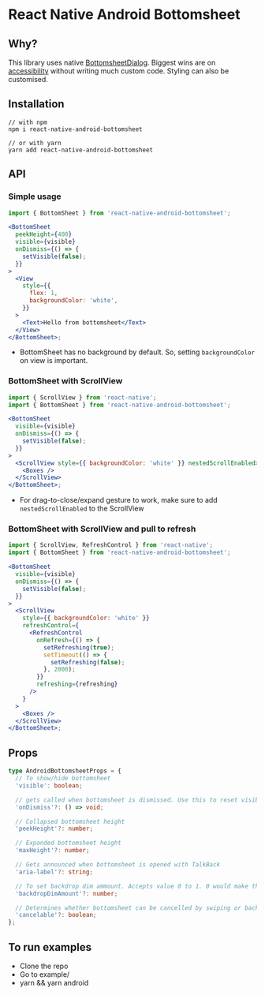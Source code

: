 # React Native Android Bottomsheet

## Why?

This library uses native [BottomsheetDialog](https://developer.android.com/reference/com/google/android/material/bottomsheet/BottomSheetDialog). Biggest wins are on [accessibility](https://twitter.com/nishanbende/status/1576071962186899456) without writing much custom code. Styling can also be customised.

## Installation

```
// with npm
npm i react-native-android-bottomsheet

// or with yarn
yarn add react-native-android-bottomsheet
```

## API

### Simple usage

```jsx
import { BottomSheet } from 'react-native-android-bottomsheet';

<BottomSheet
  peekHeight={400}
  visible={visible}
  onDismiss={() => {
    setVisible(false);
  }}
>
  <View
    style={{
      flex: 1,
      backgroundColor: 'white',
    }}
  >
    <Text>Hello from bottomsheet</Text>
  </View>
</BottomSheet>;
```

- BottomSheet has no background by default. So, setting `backgroundColor` on view is important.

### BottomSheet with ScrollView

```jsx
import { ScrollView } from 'react-native';
import { BottomSheet } from 'react-native-android-bottomsheet';

<BottomSheet
  visible={visible}
  onDismiss={() => {
    setVisible(false);
  }}
>
  <ScrollView style={{ backgroundColor: 'white' }} nestedScrollEnabled>
    <Boxes />
  </ScrollView>
</BottomSheet>;
```

- For drag-to-close/expand gesture to work, make sure to add `nestedScrollEnabled` to the ScrollView

### BottomSheet with ScrollView and pull to refresh

```jsx
import { ScrollView, RefreshControl } from 'react-native';
import { BottomSheet } from 'react-native-android-bottomsheet';

<BottomSheet
  visible={visible}
  onDismiss={() => {
    setVisible(false);
  }}
>
  <ScrollView
    style={{ backgroundColor: 'white' }}
    refreshControl={
      <RefreshControl
        onRefresh={() => {
          setRefreshing(true);
          setTimeout(() => {
            setRefreshing(false);
          }, 2000);
        }}
        refreshing={refreshing}
      />
    }
  >
    <Boxes />
  </ScrollView>
</BottomSheet>;
```

## Props

```ts
type AndroidBottomsheetProps = {
  // To show/hide bottomsheet
  'visible': boolean;

  // gets called when bottomsheet is dismissed. Use this to reset visible state
  'onDismiss'?: () => void;

  // Collapsed bottomsheet height
  'peekHeight'?: number;

  // Expanded bottomsheet height
  'maxHeight'?: number;

  // Gets announced when bottomsheet is opened with TalkBack
  'aria-label'?: string;

  // To set backdrop dim ammount. Accepts value 0 to 1. 0 would make the backdrop transparent.
  'backdropDimAmount'?: number;

  // Determines whether bottomsheet can be cancelled by swiping or back button
  'cancelable'?: boolean;
};
```

## To run examples

- Clone the repo
- Go to example/
- yarn && yarn android
